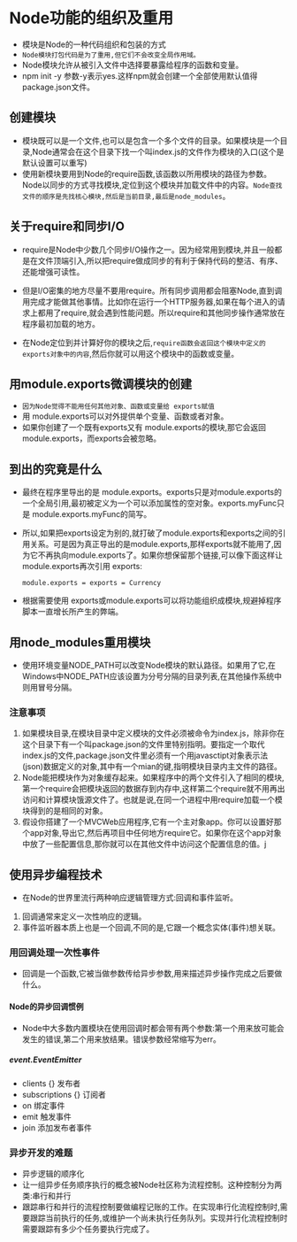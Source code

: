 # Node功能的组织及重用
* 模块是Node的一种代码组织和包装的方式
* `Node模块打包代码是为了重用,但它们不会改变全局作用域。`
* Node模块允许从被引入文件中选择要暴露给程序的函数和变量。
* npm init -y 参数-y表示yes.这样npm就会创建一个全部使用默认值得 package.json文件。

## 创建模块
* 模块既可以是一个文件,也可以是包含一个多个文件的目录。如果模块是一个目录,Node通常会在这个目录下找一个叫index.js的文件作为模块的入口(这个是默认设置可以重写)  
* 使用新模块要用到Node的require函数,该函数以所用模块的路径为参数。Node以同步的方式寻找模块,定位到这个模块并加载文件中的内容。`Node查找文件的顺序是先找核心模块,然后是当前目录,最后是node_modules`。

## 关于require和同步I/O 
* require是Node中少数几个同步I/O操作之一。因为经常用到模块,并且一般都是在文件顶端引入,所以把require做成同步的有利于保持代码的整洁、有序、还能增强可读性。
* 但是I/O密集的地方尽量不要用require。所有同步调用都会阻塞Node,直到调用完成才能做其他事情。比如你在运行一个HTTP服务器,如果在每个进入的请求上都用了require,就会遇到性能问题。所以require和其他同步操作通常放在程序最初加载的地方。
  

 * 在Node定位到并计算好你的模块之后,`require函数会返回这个模块中定义的 exports对象中的内容`,然后你就可以用这个模块中的函数或变量。 
## 用module.exports微调模块的创建
* `因为Node觉得不能用任何其他对象、函数或变量给 exports赋值`
* 用 module.exports可以对外提供单个变量、函数或者对象。
* 如果你创建了一个既有exports又有 module.exports的模块,那它会返回module.exports，而exports会被忽略。

## 到出的究竟是什么
* 最终在程序里导出的是 module.exports。exports只是对module.exports的一个全局引用,最初被定义为一个可以添加属性的空对象。exports.myFunc只是 module.exports.myFunc的简写。
* 所以,如果把exports设定为别的,就打破了module.exports和exports之间的引用关系。可是因为真正导出的是module.exports,那样exports就不能用了,因为它不再执向module.exports了。如果你想保留那个链接,可以像下面这样让module.exports再次引用 exports:
  
  ```
  module.exports = exports = Currency
  ```
* 根据需要使用 exports或module.exports可以将功能组织成模块,规避掉程序脚本一直增长所产生的弊端。 
## 用node_modules重用模块  

* 使用环境变量NODE_PATH可以改变Node模块的默认路径。如果用了它,在Windows中NODE_PATH应该设置为分号分隔的目录列表,在其他操作系统中则用冒号分隔。
### 注意事项 
1. 如果模块目录,在模块目录中定义模块的文件必须被命令为index.js，除非你在这个目录下有一个叫package.json的文件里特别指明。要指定一个取代index.js的文件,package.json文件里必须有一个用javasctipt对象表示法(json)数据定义的对象,其中有一个mian的键,指明模块目录内主文件的路径。
2. Node能把模块作为对象缓存起来。如果程序中的两个文件引入了相同的模块,第一个require会把模块返回的数据存到内存中,这样第二个require就不用再出访问和计算模块饿源文件了。也就是说,在同一个进程中用require加载一个模块得到的是相同的对象。
3. 假设你搭建了一个MVCWeb应用程序,它有一个主对象app。你可以设置好那个app对象,导出它,然后再项目中任何地方require它。如果你在这个app对象中放了一些配置信息,那你就可以在其他文件中访问这个配置信息的值。j

## 使用异步编程技术   
* 在Node的世界里流行两种响应逻辑管理方式:回调和事件监听。
1. 回调通常来定义一次性响应的逻辑。
2. 事件监听器本质上也是一个回调,不同的是,它跟一个概念实体(事件)想关联。  

### 用回调处理一次性事件
* 回调是一个函数,它被当做参数传给异步参数,用来描述异步操作完成之后要做什么。 

#### Node的异步回调惯例
* Node中大多数内置模块在使用回调时都会带有两个参数:第一个用来放可能会发生的错误,第二个用来放结果。错误参数经常缩写为err。  


##### event.EventEmitter
* clients {} 发布者
* subscriptions {} 订阅者
* on  绑定事件
* emit 触发事件
* join 添加发布者事件

### 异步开发的难题
* 异步逻辑的顺序化
* 让一组异步任务顺序执行的概念被Node社区称为流程控制。这种控制分为两类:串行和并行
* 跟踪串行和并行的流程控制要做编程记账的工作。在实现串行化流程控制时,需要跟踪当前执行的任务,或维护一个尚未执行任务队列。实现并行化流程控制时需要跟踪有多少个任务要执行完成了。
  
